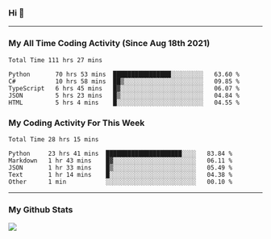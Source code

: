 ### Hi 🙂

---

### My All Time Coding Activity (Since Aug 18th 2021)
<!--START_SECTION:waka-all-->
```text
Total Time 111 hrs 27 mins

Python       70 hrs 53 mins  ████████████████░░░░░░░░░   63.60 % 
C#           10 hrs 58 mins  ██▒░░░░░░░░░░░░░░░░░░░░░░   09.85 % 
TypeScript   6 hrs 45 mins   █▓░░░░░░░░░░░░░░░░░░░░░░░   06.07 % 
JSON         5 hrs 23 mins   █▒░░░░░░░░░░░░░░░░░░░░░░░   04.84 % 
HTML         5 hrs 4 mins    █░░░░░░░░░░░░░░░░░░░░░░░░   04.55 % 
```
<!--END_SECTION:waka-all-->

### My Coding Activity For This Week
<!--START_SECTION:waka-week-->
```text
Total Time 28 hrs 15 mins

Python     23 hrs 41 mins  █████████████████████░░░░   83.84 % 
Markdown   1 hr 43 mins    █▓░░░░░░░░░░░░░░░░░░░░░░░   06.11 % 
JSON       1 hr 33 mins    █▒░░░░░░░░░░░░░░░░░░░░░░░   05.49 % 
Text       1 hr 14 mins    █░░░░░░░░░░░░░░░░░░░░░░░░   04.38 % 
Other      1 min           ░░░░░░░░░░░░░░░░░░░░░░░░░   00.10 % 
```
<!--END_SECTION:waka-week-->

---

### My Github Stats
[![](https://github-readme-stats.vercel.app/api?username=eroxl&count_private=true&show_icons=true&include_all_commits=true&theme=onedark)](https://github.com/Eroxl)
